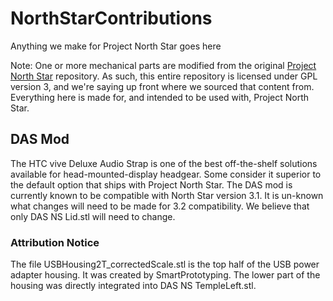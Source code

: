 # NorthStarContributions
Anything we make for Project North Star goes here

Note: One or more mechanical parts are modified from the original [Project North Star](https://github.com/leapmotion/ProjectNorthStar) repository. As such, this entire repository is licensed under GPL version 3, and we're saying up front where we sourced that content from. Everything here is made for, and intended to be used with, Project North Star.

## DAS Mod
The HTC vive Deluxe Audio Strap is one of the best off-the-shelf solutions available for head-mounted-display headgear. Some consider it superior to the default option that ships with Project North Star. The DAS mod is currently known to be compatible with North Star version 3.1. It is un-known what changes will need to be made for 3.2 compatibility. We believe that only DAS NS Lid.stl will need to change.

### Attribution Notice
The file USBHousing2T_correctedScale.stl is the top half of the USB power adapter housing. It was created by SmartPrototyping. The lower part of the housing was directly integrated into DAS NS TempleLeft.stl.